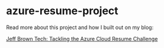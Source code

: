# azure-resume-project

Read more about this project and how I built out on my blog:

[Jeff Brown Tech: Tackling the Azure Cloud Resume Challenge](https://jeffbrown.tech/tackling-the-azure-cloud-resume-challenge/)